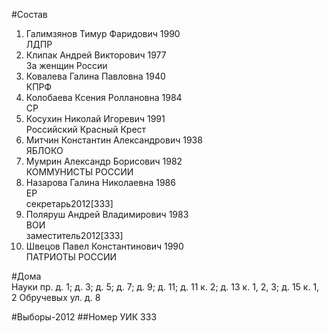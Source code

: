 #Состав
1. Галимзянов Тимур Фаридович 1990   
    ЛДПР
2. Клипак Андрей Викторович 1977   
    За женщин России
3. Ковалева Галина Павловна 1940   
    КПРФ
4. Колобаева Ксения Роллановна 1984   
    СР
5. Косухин Николай Игоревич 1991   
    Российский Красный Крест
6. Митчин Константин Александрович 1938   
    ЯБЛОКО
7. Мумрин Александр Борисович 1982   
    КОММУНИСТЫ РОССИИ
8. Назарова Галина Николаевна 1986   
    ЕР  
    секретарь2012[333]  
9. Поляруш Андрей Владимирович 1983   
    ВОИ  
    заместитель2012[333]  
10. Швецов Павел Константинович 1990   
    ПАТРИОТЫ РОССИИ

#Дома  
Науки пр. д. 1; д. 3; д. 5; д. 7; д. 9; д. 11; д. 11 к. 2; д. 13 к. 1, 2, 3; д. 15 к. 1, 2 Обручевых ул. д. 8

#Выборы-2012
##Номер УИК
333
